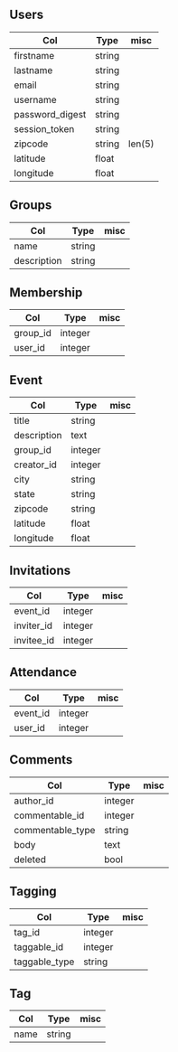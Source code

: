 ## Users
| Col             | Type   | misc   |
| ----------------|--------| -------|
| firstname       | string |        |
| lastname        | string |        |
| email           | string |        |
| username        | string |        |
| password_digest | string |        |
| session_token   | string |        |
| zipcode         | string | len(5) |
| latitude        | float  |        |
| longitude       | float  |        |

## Groups
| Col             | Type   | misc   |
| ----------------|--------| -------|
| name            | string |        |
| description     | string |        |

## Membership
| Col             | Type    | misc   |
| ----------------|---------| -------|
| group_id        | integer |        |
| user_id         | integer |        |

## Event
| Col             | Type    | misc   |
| ----------------|---------| -------|
| title           | string  |        |
| description     | text    |        |
| group_id        | integer |        |
| creator_id      | integer |        |
| city            | string  |        |
| state           | string  |        |
| zipcode         | string  |        |
| latitude        | float   |        |
| longitude       | float   |        |

## Invitations
| Col             | Type    | misc   |
| ----------------|---------| -------|
| event_id        | integer |        |
| inviter_id      | integer |        |
| invitee_id      | integer |        |

## Attendance
| Col             | Type    | misc   |
| ----------------|---------| -------|
| event_id        | integer |        |
| user_id         | integer |        |

## Comments
| Col              | Type    | misc   |
| -----------------|---------| -------|
| author_id        | integer |        |
| commentable_id   | integer |        |
| commentable_type | string  |        |
| body             | text    |        |
| deleted          | bool    |        |

## Tagging
| Col           | Type    | misc   |
| --------------|---------| -------|
| tag_id        | integer |        |
| taggable_id   | integer |        |
| taggable_type | string  |        |

## Tag
| Col           | Type    | misc   |
| --------------|---------| -------|
| name          | string  |        |
